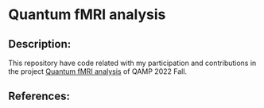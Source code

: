 # Quantum fMRI analysis

## Description:

This repository have code related with my participation and contributions in the project [Quantum fMRI analysis](https://github.com/qiskit-advocate/qamp-fall-22/issues/6) of QAMP 2022 Fall.

## References:


